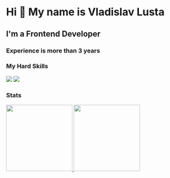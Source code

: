 # Hi 👋 My name is Vladislav Lusta

## I'm a Frontend Developer

### Experience is more than 3 years

### My Hard Skills

<img src="https://badges.pufler.dev/visits/Lustach/Lustach?style=flat-square&color=6875f5&logo=github" />
<img src="https://badges.pufler.dev/visits/Lustach/Lustach" />

### Stats

<a href="https://github.com/Lustach">
  <img height="180em" src="https://github-readme-stats-eight-theta.vercel.app/api?username=Lustach&show_icons=true&theme=vue-dark&include_all_commits=true&count_private=true" />
  <img height="180em" src="https://github-readme-stats-eight-theta.vercel.app/api/top-langs/?username=Lustach&layout=compact&exclude_lang=java+r&theme=vue-dark" />
</a>
